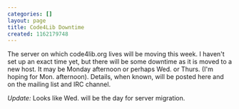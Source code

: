 ```yaml
---
categories: []
layout: page
title: Code4Lib Downtime
created: 1162179748
---
```

The server on which code4lib.org lives will be moving this week.  I haven't set up an exact time yet, but there will be some downtime as it is moved to a new host.  It may be Monday afternoon or perhaps Wed. or Thurs. (I'm hoping for Mon. afternoon).  Details, when known, will be posted here and on the mailing list and IRC channel.

<em>Update:</em> Looks like Wed. will be the day for server migration.
